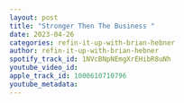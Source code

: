 ```yaml
---
layout: post
title: "Stronger Then The Business "
date: 2023-04-26
categories: refin-it-up-with-brian-hebner
author: refin-it-up-with-brian-hebner
spotify_track_id: 1NVcBNpNEmgXrEHibR8uNh
youtube_video_id: 
apple_track_id: 1000610710796
youtube_metadata: 
---
```

